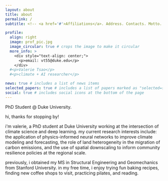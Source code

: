 ```yaml
---
layout: about
title: about
permalink: /
subtitle: <!-- <a href='#'>Affiliations</a>. Address. Contacts. Motto. Etc. -->

profile:
  align: right
  image: prof_pic.jpg
  image_circular: true # crops the image to make it circular
  more_info: >
    <div style="text-align: center;">
      <p>email: vt55@duke.edu</p>
    </div>
  #<p>Valerie Tsao</p>
  #<p>climate + AI researcher</p>

news: true # includes a list of news items
selected_papers: true # includes a list of papers marked as "selected={true}"
social: true # includes social icons at the bottom of the page
---
```


PhD Student @ Duke University.

hi, thanks for stopping by! 

i'm valerie, a PhD student at Duke University working at the intersection of climate science and deep learning. my current research interests include: the application of physics-informed neural networks to improve climate modeling and forecasting, the role of land heterogeneity in the migration of carbon emissions, and the use of spatial downscaling to inform community resilience policies at the regional scale.

previously, i obtained my MS in Structural Engineering and Geomechanics from Stanford University. in my free time, i enjoy trying fun baking recipes, finding new coffee shops to visit, practicing pilates, and reading.

<!--
Write your biography here. Tell the world about yourself. Link to your favorite [subreddit](http://reddit.com). You can put a picture in, too. The code is already in, just name your picture `prof_pic.jpg` and put it in the `img/` folder.

Put your address / P.O. box / other info right below your picture. You can also disable any of these elements by editing `profile` property of the YAML header of your `_pages/about.md`. Edit `_bibliography/papers.bib` and Jekyll will render your [publications page](/al-folio/publications/) automatically.

Link to your social media connections, too. This theme is set up to use [Font Awesome icons](https://fontawesome.com/) and [Academicons](https://jpswalsh.github.io/academicons/), like the ones below. Add your Facebook, Twitter, LinkedIn, Google Scholar, or just disable all of them.
-->
